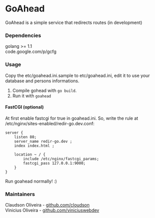 GoAhead
=================

GoAhead is a simple service that redirects routes (in development)
### Dependencies 
golang >= 1.1   
code.google.com/p/gcfg


### Usage
Copy the etc/goahead.ini.sample to etc/goahead.ini, edit it to use your database and persons informations.  
1. Compile gohead with `go build`.  
2. Run it with `goahead` 

#### FastCGI (optional)
At first enable fastcgi for true in goahead.ini. So, write the rule at /etc/nginx/sites-enabled/redir-go.dev.conf:

```
server {
    listen 80;
    server_name redir-go.dev ;
    index index.html ;

    location ~ / {
        include /etc/nginx/fastcgi_params;
        fastcgi_pass 127.0.0.1:9000;
    }
}

```
Run goahead normally! :) 

### Maintainers

Claudson Oliveira - [github.com/cloudson](http://github.com/cloudson)  
Vinicius Oliveira - [github.com/viniciuswebdev](http://github.com/viniciuswebdev)